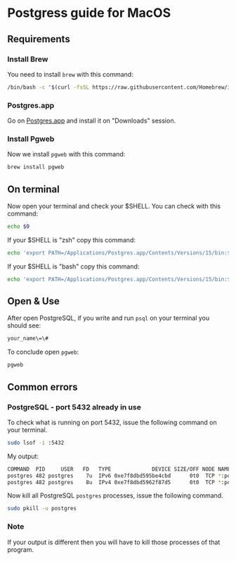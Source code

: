 # Postgress guide for MacOS


## Requirements
### Install Brew
You need to install `brew` with this command:

```bash
/bin/bash -c "$(curl -fsSL https://raw.githubusercontent.com/Homebrew/install/HEAD/install.sh)"
```
### Postgres.app
Go on [Postgres.app](https://postgresapp.com/) and install it on "Downloads" session. 

### Install Pgweb
Now we install `pgweb` with this command:
```bash
brew install pgweb
```

## On terminal

Now open your terminal and check your $SHELL. You can check with this command:
```bash
echo $0
```
If your $SHELL is "zsh" copy this command:
```bash
echo 'export PATH=/Applications/Postgres.app/Contents/Versions/15/bin:$PATH' >> ~/.zshrc
```

If your $SHELL is "bash" copy this command:

```bash
echo 'export PATH=/Applications/Postgres.app/Contents/Versions/15/bin:$PATH' >> ~/.bashrc
```
## Open & Use
After open PostgreSQL, if you  write and run `psql` on your terminal you should see:
```bash
your_name\=\#
```

To conclude open `pgweb`:
```bash
pgweb
```

## Common errors
### PostgreSQL - port 5432 already in use
To check what is running on port 5432, issue the following command on your terminal.
```bash
sudo lsof -i :5432
```

My output:
```bash
COMMAND  PID     USER   FD   TYPE             DEVICE SIZE/OFF NODE NAME
postgres 482 postgres    7u  IPv6 0xe7f8dbd595be4cbd      0t0  TCP *:postgresql (LISTEN)
postgres 482 postgres    8u  IPv4 0xe7f8dbd5962f87d5      0t0  TCP *:postgresql (LISTEN)
```

Now kill all PostgreSQL `postgres` processes, issue the following command.
```bash
sudo pkill -u postgres
````
### Note
If your output is different then you will have to kill those processes of that program.


























